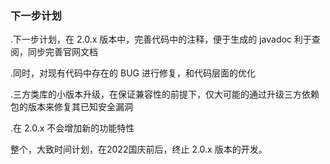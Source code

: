 ### 下一步计划

.下一步计划，在 2.0.x 版本中，完善代码中的注释，便于生成的 javadoc 利于查阅，同步完善官网文档

.同时，对现有代码中存在的 BUG 进行修复，和代码层面的优化

.三方类库的小版本升级，在保证兼容性的前提下，仅大可能的通过升级三方依赖包的版本来修复其已知安全漏洞

.在 2.0.x 不会增加新的功能特性


整个，大致时间计划，在2022国庆前后，终止 2.0.x 版本的开发。